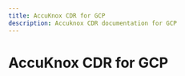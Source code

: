 ```yaml
---
title: AccuKnox CDR for GCP
description: Accuknox CDR documentation for GCP
---
```


# **AccuKnox CDR for GCP**